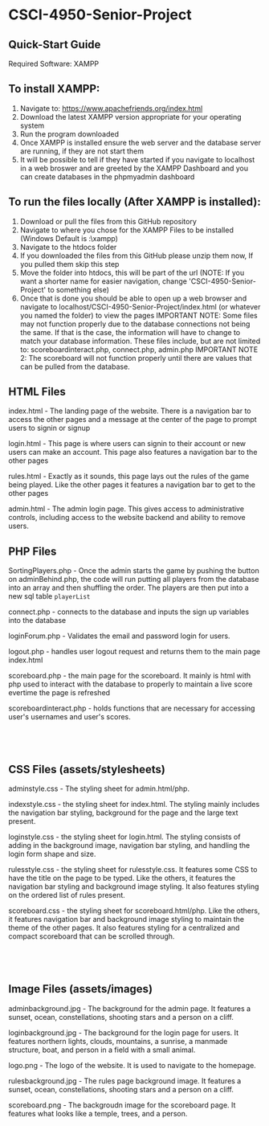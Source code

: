 # CSCI-4950-Senior-Project

## Quick-Start Guide
Required Software: XAMPP

## To install XAMPP:
1. Navigate to: https://www.apachefriends.org/index.html
2. Download the latest XAMPP version appropriate for your operating system
3. Run the program downloaded
4. Once XAMPP is installed ensure the web server and the database server are running, if they are not start them
5. It will be possible to tell if they have started if you navigate to localhost in a web broswer and are greeted by the XAMPP Dashboard and you can create databases in the phpmyadmin dashboard

## To run the files locally (After XAMPP is installed):
1. Download or pull the files from this GitHub repository
2. Navigate to where you chose for the XAMPP Files to be installed (Windows Default is <Drive>:\xampp\)
3. Navigate to the htdocs folder
4. If you downloaded the files from this GitHub please unzip them now, If you pulled them skip this step
5. Move the folder into htdocs, this will be part of the url (NOTE: If you want a shorter name for easier navigation, change 'CSCI-4950-Senior-Project' to something else)
6. Once that is done you should be able to open up a web browser and navigate to localhost/CSCI-4950-Senior-Project/index.html (or whatever you named the folder) to view the pages
IMPORTANT NOTE: Some files may not function properly due to the database connections not being the same. If that is the case, the information will have to change to match your database information. These files include, but are not limited to: scoreboardinteract.php, connect.php, admin.php
IMPORTANT NOTE 2: The scoreboard will not function properly until there are values that can be pulled from the database.


## HTML Files
index.html - The landing page of the website. There is a navigation bar to access the other pages and a message at the center of the page to prompt users to signin or signup

login.html - This page is where users can signin to their account or new users can make an account. This page also features a navigation bar to the other pages

rules.html - Exactly as it sounds, this page lays out the rules of the game being played. Like the other pages it features a navigation bar to get to the other pages

admin.html - The admin login page. This gives access to administrative controls, including access to the website backend and ability to remove users.

## PHP Files
SortingPlayers.php - Once the admin starts the game by pushing the button on adminBehind.php, the code will run putting all players from the database into an array and then shuffling the order. The players are then put into a new sql table `playerList` 

connect.php -  connects to the database and inputs the sign up variables into the database

loginForum.php - Validates the email and password login for users.

logout.php - handles user logout request and returns them to the main page index.html

scoreboard.php - the main page for the scoreboard. It mainly is html with php used to interact with the database to properly to maintain a live score evertime the page is refreshed

scoreboardinteract.php - holds functions that are necessary for accessing user's usernames and user's scores.

## <br>
## CSS Files (assets/stylesheets)

adminstyle.css - The styling sheet for admin.html/php. 

indexstyle.css - the styling sheet for index.html. The styling mainly includes the navigation bar styling, background for the page and the large text present.

loginstyle.css - the styling sheet for login.html. The styling consists of adding in the background image, navigation bar styling, and handling the login form shape and size.

rulesstyle.css - the styling sheet for rulesstyle.css. It features some CSS to have the title on the page to be typed. Like the others, it features the navigation bar styling and background image styling. It also features styling on the ordered list of rules present.

scoreboard.css - the styling sheet for scoreboard.html/php. Like the others, it features navigation bar and background image styling to maintain the theme of the other pages. It also features styling for a centralized and compact scoreboard that can be scrolled through.

## <br>
## Image Files (assets/images)

adminbackground.jpg - The background for the admin page. It features a sunset, ocean, constellations, shooting stars and a person on a cliff.

loginbackground.jpg - The background for the login page for users. It features northern lights, clouds, mountains, a sunrise, a manmade structure, boat, and person in a field with a small animal.

logo.png - The logo of the website. It is used to navigate to the homepage.

rulesbackground.jpg - The rules page background image. It features a sunset, ocean, constellations, shooting stars and a person on a cliff.

scoreboard.png - The backgroudn image for the scoreboard page. It features what looks like a temple, trees, and a person.
